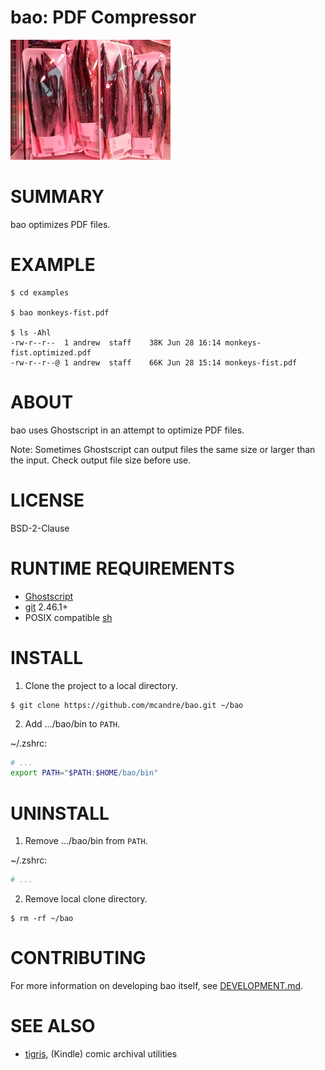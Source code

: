 # bao: PDF Compressor

![bao.png](bao.png)

# SUMMARY

bao optimizes PDF files.

# EXAMPLE

```console
$ cd examples

$ bao monkeys-fist.pdf

$ ls -Ahl
-rw-r--r--  1 andrew  staff    38K Jun 28 16:14 monkeys-fist.optimized.pdf
-rw-r--r--@ 1 andrew  staff    66K Jun 28 15:14 monkeys-fist.pdf
```

# ABOUT

bao uses Ghostscript in an attempt to optimize PDF files.

Note: Sometimes Ghostscript can output files the same size or larger than the input. Check output file size before use.

# LICENSE

BSD-2-Clause

# RUNTIME REQUIREMENTS

* [Ghostscript](https://www.ghostscript.com/)
* [git](https://git-scm.com/) 2.46.1+
* POSIX compatible [sh](https://pubs.opengroup.org/onlinepubs/9699919799/utilities/sh.html)

# INSTALL

1. Clone the project to a local directory.

```console
$ git clone https://github.com/mcandre/bao.git ~/bao
```

2. Add .../bao/bin to `PATH`.

~/.zshrc:

```zsh
# ...
export PATH="$PATH:$HOME/bao/bin"
```

# UNINSTALL

1. Remove .../bao/bin from `PATH`.

~/.zshrc:

```zsh
# ...
```

2. Remove local clone directory.

```console
$ rm -rf ~/bao
```

# CONTRIBUTING

For more information on developing bao itself, see [DEVELOPMENT.md](DEVELOPMENT.md).

# SEE ALSO

* [tigris](https://github.com/mcandre/tigris), (Kindle) comic archival utilities

